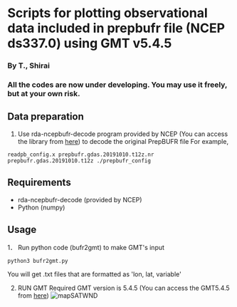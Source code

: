 # Scripts for plotting observational data included in prepbufr file (NCEP ds337.0) using GMT v5.4.5
### By T., Shirai 
### All the codes are now under developing. You may use it freely, but at your own risk.

## Data preparation
1. Use rda-ncepbufr-decode program provided by NCEP (You can access the library from [here](https://rda.ucar.edu/datasets/ds337.0/#!software)) to decode the original PrepBUFR file
For example, 
```
readpb_config.x prepbufr.gdas.20191010.t12z.nr prepbufr.gdas.20191010.t12z ./prepbufr_config
```

## Requirements
- rda-ncepbufr-decode (provided by NCEP)
- Python (numpy)

## Usage
1． Run python code (bufr2gmt) to make GMT's input
```
python3 bufr2gmt.py
```
You will get .txt files that are formatted as 'lon, lat, variable'

2. RUN GMT
Required GMT version is 5.4.5 (You can access the GMT5.4.5 from [here](https://github.com/GenericMappingTools/gmt/releases/tag/5.4.5))
![mapSATWND](https://user-images.githubusercontent.com/84554010/186373081-2dfb4f42-1207-437d-97c0-7e099702c326.jpg)

